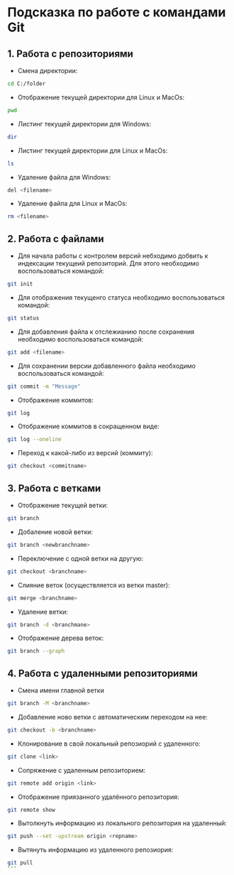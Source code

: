 # Подсказка по работе с командами Git

## 1. Работа с репозиториями

- Смена директории:

```sh
cd C:/folder
```

- Отображение текущей директории для Linux и MacOs:

```sh
pwd
```

- Листинг текущей директории для Windows:

```sh
dir
```

- Листинг текущей директории для Linux и MacOs:

```sh
ls
```

- Удаление файла для Windows:

```sh
del <filename>
```

- Удаление файла для Linux и MacOs:

```sh
rm <filename>
```

## 2. Работа с файлами

- Для начала работы с контролем версий небходимо добвить к индексации текущеий репозиторий. Для этого необходимо воспользоваться командой:

```sh
git init
```

- Для отображения текущенго статуса необходимо воспользоваться командой:

```sh
git status
```

- Для добавления файла к отслежианию после сохранения необходимо воспользоваться командой:

```sh
git add <filename>
```

- Для сохранении версии добавленного файла необходимо воспользоваться командой:

```sh
git commit -m "Message"
```

- Отображение коммитов:

```sh
git log
```

- Отображение коммитов в сокращенном виде:

```sh
git log --oneline
```

- Переход к какой-либо из версий (коммиту):

```sh
git checkout <commitname>
```

## 3. Работа с ветками

- Отображение текущей ветки:

```sh
git branch
```

- Добаление новой ветки:

```sh
git branch <newbranchname>
```

- Переключение с одной ветки на другую:

```sh
git checkout <branchname>
```

- Слияние веток (осуществляется из ветки master):

```sh
git merge <branchname>
```

- Удаление ветки:

```sh
git branch -d <branchmane>
```

- Отображение дерева веток:

```sh
git branch --graph
```

## 4. Работа с удаленными репозиториями

- Смена имени главной ветки

```sh
git branch -M <branchname>
```

- Добавление ново ветки с автоматическим переходом на нее:

```sh
git checkout -b <branchname>
```

- Клонирование в свой локальный репозиорий с удаленного:

```sh
git clone <link>
```

- Сопряжение с удаленным репозиторием:

```sh
git remote add origin <link>
```

- Отображение приязанного удалённого репозитория:

```sh
git remote show
```

- Вытолкнуть информацию из локального репозитория на удаленный:

```sh
git push --set -upstream origin <repname>
```

- Вытянуть информацию из удаленного репозиория:

````sh
git pull
```
````
